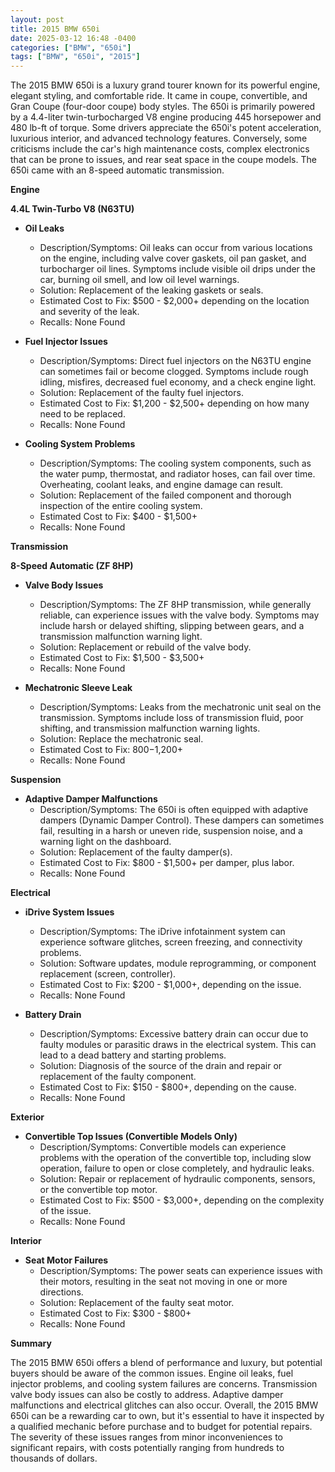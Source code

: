 ```yaml
---
layout: post
title: 2015 BMW 650i
date: 2025-03-12 16:48 -0400
categories: ["BMW", "650i"]
tags: ["BMW", "650i", "2015"]
---
```

The 2015 BMW 650i is a luxury grand tourer known for its powerful engine, elegant styling, and comfortable ride. It came in coupe, convertible, and Gran Coupe (four-door coupe) body styles. The 650i is primarily powered by a 4.4-liter twin-turbocharged V8 engine producing 445 horsepower and 480 lb-ft of torque. Some drivers appreciate the 650i's potent acceleration, luxurious interior, and advanced technology features. Conversely, some criticisms include the car's high maintenance costs, complex electronics that can be prone to issues, and rear seat space in the coupe models. The 650i came with an 8-speed automatic transmission.

**Engine**

**4.4L Twin-Turbo V8 (N63TU)**

*   **Oil Leaks**
    *   Description/Symptoms: Oil leaks can occur from various locations on the engine, including valve cover gaskets, oil pan gasket, and turbocharger oil lines. Symptoms include visible oil drips under the car, burning oil smell, and low oil level warnings.
    *   Solution: Replacement of the leaking gaskets or seals.
    *   Estimated Cost to Fix: $500 - $2,000+ depending on the location and severity of the leak.
    *   Recalls: None Found

*   **Fuel Injector Issues**
    *   Description/Symptoms: Direct fuel injectors on the N63TU engine can sometimes fail or become clogged. Symptoms include rough idling, misfires, decreased fuel economy, and a check engine light.
    *   Solution: Replacement of the faulty fuel injectors.
    *   Estimated Cost to Fix: $1,200 - $2,500+ depending on how many need to be replaced.
    *   Recalls: None Found

*   **Cooling System Problems**
    * Description/Symptoms: The cooling system components, such as the water pump, thermostat, and radiator hoses, can fail over time. Overheating, coolant leaks, and engine damage can result.
    * Solution: Replacement of the failed component and thorough inspection of the entire cooling system.
    * Estimated Cost to Fix: $400 - $1,500+
    * Recalls: None Found

**Transmission**

**8-Speed Automatic (ZF 8HP)**

*   **Valve Body Issues**
    *   Description/Symptoms: The ZF 8HP transmission, while generally reliable, can experience issues with the valve body. Symptoms may include harsh or delayed shifting, slipping between gears, and a transmission malfunction warning light.
    *   Solution: Replacement or rebuild of the valve body.
    *   Estimated Cost to Fix: $1,500 - $3,500+
    *   Recalls: None Found

* **Mechatronic Sleeve Leak**
    * Description/Symptoms: Leaks from the mechatronic unit seal on the transmission. Symptoms include loss of transmission fluid, poor shifting, and transmission malfunction warning lights.
    * Solution: Replace the mechatronic seal.
    * Estimated Cost to Fix: $800-$1,200+
    * Recalls: None Found

**Suspension**

*   **Adaptive Damper Malfunctions**
    *   Description/Symptoms: The 650i is often equipped with adaptive dampers (Dynamic Damper Control). These dampers can sometimes fail, resulting in a harsh or uneven ride, suspension noise, and a warning light on the dashboard.
    *   Solution: Replacement of the faulty damper(s).
    *   Estimated Cost to Fix: $800 - $1,500+ per damper, plus labor.
    *   Recalls: None Found

**Electrical**

*   **iDrive System Issues**
    *   Description/Symptoms: The iDrive infotainment system can experience software glitches, screen freezing, and connectivity problems.
    *   Solution: Software updates, module reprogramming, or component replacement (screen, controller).
    *   Estimated Cost to Fix: $200 - $1,000+, depending on the issue.
    *   Recalls: None Found

*   **Battery Drain**
    *   Description/Symptoms: Excessive battery drain can occur due to faulty modules or parasitic draws in the electrical system. This can lead to a dead battery and starting problems.
    *   Solution: Diagnosis of the source of the drain and repair or replacement of the faulty component.
    *   Estimated Cost to Fix: $150 - $800+, depending on the cause.
    *   Recalls: None Found

**Exterior**

*   **Convertible Top Issues (Convertible Models Only)**
    *   Description/Symptoms: Convertible models can experience problems with the operation of the convertible top, including slow operation, failure to open or close completely, and hydraulic leaks.
    *   Solution: Repair or replacement of hydraulic components, sensors, or the convertible top motor.
    *   Estimated Cost to Fix: $500 - $3,000+, depending on the complexity of the issue.
    *   Recalls: None Found

**Interior**

*   **Seat Motor Failures**
    *   Description/Symptoms: The power seats can experience issues with their motors, resulting in the seat not moving in one or more directions.
    *   Solution: Replacement of the faulty seat motor.
    *   Estimated Cost to Fix: $300 - $800+
    *   Recalls: None Found

**Summary**

The 2015 BMW 650i offers a blend of performance and luxury, but potential buyers should be aware of the common issues. Engine oil leaks, fuel injector problems, and cooling system failures are concerns. Transmission valve body issues can also be costly to address. Adaptive damper malfunctions and electrical glitches can also occur. Overall, the 2015 BMW 650i can be a rewarding car to own, but it's essential to have it inspected by a qualified mechanic before purchase and to budget for potential repairs. The severity of these issues ranges from minor inconveniences to significant repairs, with costs potentially ranging from hundreds to thousands of dollars.

